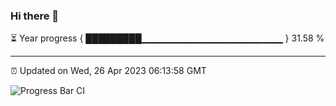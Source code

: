 ### Hi there 👋

⏳ Year progress { █████████▁▁▁▁▁▁▁▁▁▁▁▁▁▁▁▁▁▁▁▁▁ } 31.58 %

---

⏰ Updated on Wed, 26 Apr 2023 06:13:58 GMT

![Progress Bar CI](https://github.com/liununu/liununu/workflows/Progress%20Bar%20CI/badge.svg)
